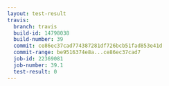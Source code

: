 ```yaml
---
layout: test-result
travis:
  branch: travis
  build-id: 14798038
  build-number: 39
  commit: ce86ec37cad774387281df726bcb51fad853e41d
  commit-range: be9516374e8a...ce86ec37cad7
  job-id: 22369081
  job-number: 39.1
  test-result: 0
---
```

